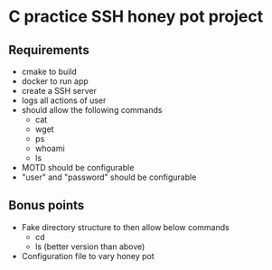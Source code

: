 # C practice SSH honey pot project

## Requirements
* cmake to build
* docker to run app
* create a SSH server
* logs all actions of user
* should allow the following commands
    * cat
    * wget
    * ps
    * whoami
    * ls
* MOTD should be configurable
* "user" and "password" should be configurable


## Bonus points
* Fake directory structure to then allow below commands
    * cd
    * ls (better version than above)
* Configuration file to vary honey pot

